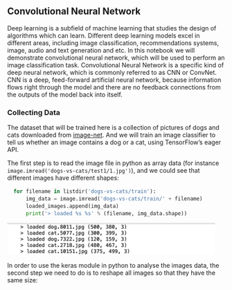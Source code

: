 ## Convolutional Neural Network

Deep learning is a subfield of machine learning that studies the design of algorithms which can learn. 
Different deep learning models excel in different areas, including image classification, recommendations systems, image, audio and text generation and etc.
In this notebook we will demonstrate convolutional neural network, which will be used to perform an image classification task.
Convolutional Neural Network is a specific kind of deep neural network, which is commonly referred to as CNN or ConvNet.
CNN is a deep, feed-forward artificial neural network, because information flows right through the model and there are no feedback connections from the outputs of the model back into itself.


### Collecting Data
 
The dataset that will be trained here is a collection of pictures of dogs and cats downloaded from [image-net](http://www.image-net.org). And we will train an image classifier to tell us whether an image contains a dog or a cat, using TensorFlow’s eager API.
 
The first step is to read the image file in python as array data (for instance `image.imread('dogs-vs-cats/test1/1.jpg')`), and we could see that different images have different shapes:

```python
  for filename in listdir('dogs-vs-cats/train'):
      img_data = image.imread('dogs-vs-cats/train/' + filename)
      loaded_images.append(img_data)
      print('> loaded %s %s' % (filename, img_data.shape))
```   

<img src="images/different-shapes.png" width="480">


In order to use the keras module in python to analyse the images data, the second step we need to do is to reshape all images so that they have the same size:



